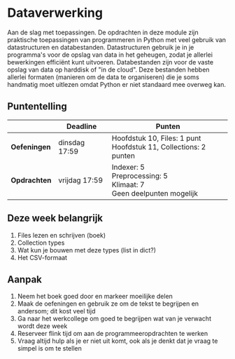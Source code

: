 # Dataverwerking

Aan de slag met toepassingen. De opdrachten in deze module zijn praktische toepassingen van programmeren in Python met veel gebruik van datastructuren en databestanden. Datastructuren gebruik je in je programma's voor de opslag van data in het geheugen, zodat je allerlei bewerkingen efficiënt kunt uitvoeren. Databestanden zijn voor de vaste opslag van data op harddisk of "in de cloud". Deze bestanden hebben allerlei formaten (manieren om de data te organiseren) die je soms handmatig moet uitlezen omdat Python er niet standaard mee overweg kan.

## Puntentelling

|                | Deadline             | Punten                                                                                                      |
|----------------|----------------------|-------------------------------------------------------------------------------------------------------------|
| **Oefeningen** | dinsdag 17:59        | Hoofdstuk 10, Files: 1 punt<br>Hoofdstuk 11, Collections: 2 punten                |
| **Opdrachten** | vrijdag 17:59        | Indexer: 5 <br>Preprocessing: 5<br>Klimaat: 7<br>Geen deelpunten mogelijk        |

## Deze week belangrijk

1. Files lezen en schrijven (boek)
2. Collection types
3. Wat kun je bouwen met deze types (list in dict?)
4. Het CSV-formaat

## Aanpak

1. Neem het boek goed door en markeer moeilijke delen
2. Maak de oefeningen en gebruik ze om de tekst te begrijpen en andersom; dit kost veel tijd
3. Ga naar het werkcollege om goed te begrijpen wat van je verwacht wordt deze week
4. Reserveer flink tijd om aan de programmeeropdrachten te werken
5. Vraag altijd hulp als je er niet uit komt, ook als je denkt dat je vraag te simpel is om te stellen
